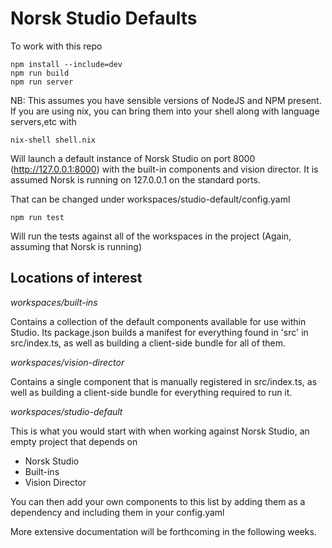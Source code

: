 # Norsk Studio Defaults

To work with this repo

```
npm install --include=dev
npm run build
npm run server
```
NB: This assumes you have sensible versions of NodeJS and NPM present. If you are using nix, you can bring them into your shell along with language servers,etc with

```
nix-shell shell.nix
```

Will launch a default instance of Norsk Studio on port 8000 (http://127.0.0.1:8000) with the built-in components and vision director. It is assumed Norsk is running on 127.0.0.1 on the standard ports.

That can be changed under workspaces/studio-default/config.yaml

```
npm run test
```

Will run the tests against all of the workspaces in the project (Again, assuming that Norsk is running)


Locations of interest
--

*workspaces/built-ins*

Contains a collection of the default components available for use within Studio.
Its package.json builds a manifest for everything found in 'src' in src/index.ts, as well as building a client-side bundle for all of them.

*workspaces/vision-director*

Contains a single component that is manually registered in src/index.ts, as well as building a client-side bundle for everything required to run it.

*workspaces/studio-default*

This is what you would start with when working against Norsk Studio, an empty project that depends on

- Norsk Studio
- Built-ins
- Vision Director

You can then add your own components to this list by adding them as a dependency and including them in your config.yaml

More extensive documentation will be forthcoming in the following weeks.
